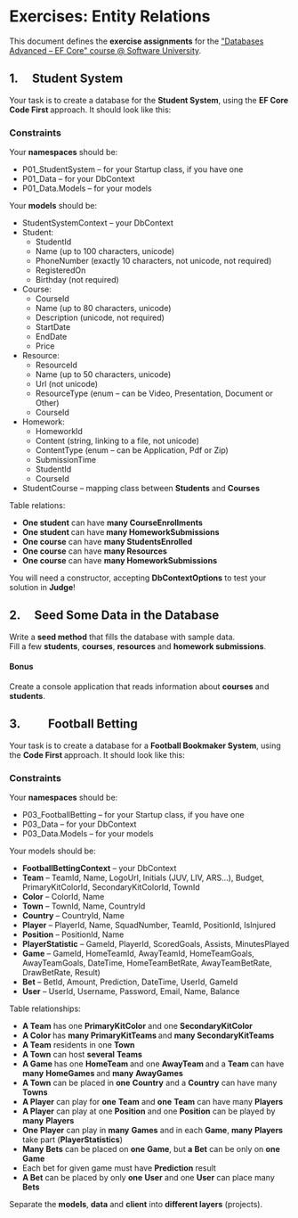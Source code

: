 <h1>Exercises: Entity Relations</h1>
<p>This document defines the <strong>exercise assignments</strong> for the <a href="https://softuni.bg/trainings/1741/databases-advanced-entity-framework-october-2017">"Databases Advanced &ndash; EF Core" course @ Software University</a>.</p>
<h2>1.&nbsp;&nbsp;&nbsp;&nbsp; Student System</h2>
<p>Your task is to create a database for the <strong>Student System</strong>, using the <strong>EF Core Code First </strong>approach. It should look like this:</p>
<h3>Constraints</h3>
<p>Your <strong>namespaces</strong> should be:</p>
<ul>
<li>P01_StudentSystem &ndash; for your Startup class, if you have one</li>
<li>P01_Data &ndash; for your DbContext</li>
<li>P01_Data.Models &ndash; for your models</li>
</ul>
<p>Your <strong>models</strong> should be:</p>
<ul>
<li>StudentSystemContext &ndash; your DbContext</li>
<li>Student:
<ul>
<li>StudentId</li>
<li>Name (up to 100 characters, unicode)</li>
<li>PhoneNumber (exactly 10 characters, not unicode, not required)</li>
<li>RegisteredOn</li>
<li>Birthday (not required)</li>
</ul>
</li>
<li>Course:
<ul>
<li>CourseId</li>
<li>Name (up to 80 characters, unicode)</li>
<li>Description (unicode, not required)</li>
<li>StartDate</li>
<li>EndDate</li>
<li>Price</li>
</ul>
</li>
<li>Resource:
<ul>
<li>ResourceId</li>
<li>Name (up to 50 characters, unicode)</li>
<li>Url (not unicode)</li>
<li>ResourceType (enum &ndash; can be Video, Presentation, Document or Other)</li>
<li>CourseId</li>
</ul>
</li>
<li>Homework:
<ul>
<li>HomeworkId</li>
<li>Content (string, linking to a file, not unicode)</li>
<li>ContentType (enum &ndash; can be Application, Pdf or Zip)</li>
<li>SubmissionTime</li>
<li>StudentId</li>
<li>CourseId</li>
</ul>
</li>
<li>StudentCourse &ndash; mapping class between <strong>Students</strong> and <strong>Courses</strong></li>
</ul>
<p>Table relations:</p>
<ul>
<li><strong>One student</strong> can have <strong>many CourseEnrollments</strong></li>
<li><strong>One student </strong>can have<strong> many HomeworkSubmissions</strong></li>
<li><strong>One course</strong> can have <strong>many StudentsEnrolled</strong></li>
<li><strong>One course</strong> can have <strong>many Resources</strong></li>
<li><strong>One course</strong> can have <strong>many HomeworkSubmissions</strong></li>
</ul>
<p>You will need a constructor, accepting <strong>DbContextOptions</strong> to test your solution in <strong>Judge</strong>!</p>
<h2>2.&nbsp;&nbsp;&nbsp;&nbsp; Seed Some Data in the Database</h2>
<p>Write a <strong>seed method</strong> that fills the database with sample data.<br /> Fill a few <strong>students</strong>, <strong>courses</strong>, <strong>resources</strong> and <strong>homework submissions</strong>.</p>
<h4>Bonus</h4>
<p>Create a console application that reads information about <strong>courses</strong> and <strong>students</strong>.</p>
<h2>3.&nbsp;&nbsp;&nbsp;&nbsp;&nbsp;&nbsp;&nbsp;&nbsp;&nbsp; Football Betting</h2>
<p>Your task is to create a database for a <strong>Football Bookmaker System</strong>, using the <strong>Code First </strong>approach. It should look like this:</p>
<h3>Constraints</h3>
<p>Your <strong>namespaces</strong> should be:</p>
<ul>
<li>P03_FootballBetting &ndash; for your Startup class, if you have one</li>
<li>P03_Data &ndash; for your DbContext</li>
<li>P03_Data.Models &ndash; for your models</li>
</ul>
<p>Your models should be:</p>
<ul>
<li><strong>FootballBettingContext</strong> &ndash; your DbContext</li>
<li><strong>Team</strong> &ndash; TeamId, Name, LogoUrl, Initials (JUV, LIV, ARS&hellip;), Budget, PrimaryKitColorId, SecondaryKitColorId, TownId</li>
<li><strong>Color</strong> &ndash; ColorId, Name</li>
<li><strong>Town</strong> &ndash; TownId, Name, CountryId</li>
<li><strong>Country</strong> &ndash; CountryId, Name</li>
<li><strong>Player</strong> &ndash; PlayerId, Name, SquadNumber, TeamId, PositionId, IsInjured</li>
<li><strong>Position</strong> &ndash; PositionId, Name</li>
<li><strong>PlayerStatistic</strong> &ndash; GameId, PlayerId, ScoredGoals, Assists, MinutesPlayed</li>
<li><strong>Game</strong> &ndash; GameId, HomeTeamId, AwayTeamId, HomeTeamGoals, AwayTeamGoals, DateTime, HomeTeamBetRate, AwayTeamBetRate, DrawBetRate, Result)</li>
<li><strong>Bet</strong> &ndash; BetId, Amount, Prediction, DateTime, UserId, GameId</li>
<li><strong>User</strong> &ndash; UserId, Username, Password, Email, Name, Balance</li>
</ul>
<p>Table relationships:</p>
<ul>
<li><strong>A Team</strong> has one <strong>PrimaryKitColor</strong> and one <strong>SecondaryKitColor</strong></li>
<li><strong>A Color </strong>has <strong>many PrimaryKitTeams </strong>and <strong>many SecondaryKitTeams</strong></li>
<li><strong>A Team</strong> residents in one <strong>Town</strong></li>
<li><strong>A Town</strong> can host <strong>several</strong> <strong>Teams</strong></li>
<li><strong>A Game </strong>has one <strong>HomeTeam </strong>and one <strong>AwayTeam </strong>and a <strong>Team </strong>can have <strong>many</strong> <strong>HomeGames </strong>and <strong>many</strong> <strong>AwayGames</strong></li>
<li><strong>A Town</strong> can be placed in <strong>one</strong> <strong>Country</strong> and a <strong>Country</strong> can have many <strong>Towns</strong></li>
<li><strong>A Player</strong> can play for <strong>one</strong> <strong>Team</strong> and <strong>one</strong> <strong>Team</strong> can have many <strong>Players</strong></li>
<li><strong>A Player</strong> can play at one <strong>Position</strong> and one <strong>Position</strong> can be played by <strong>many</strong> <strong>Players</strong></li>
<li><strong>One</strong> <strong>Player</strong> can play in <strong>many</strong> <strong>Games</strong> and in each <strong>Game</strong>, <strong>many</strong> <strong>Players</strong> take part (<strong>PlayerStatistics</strong>)</li>
<li><strong>Many</strong> <strong>Bets</strong> can be placed on <strong>one</strong> <strong>Game</strong>, but <strong>a</strong> <strong>Bet</strong> can be only on <strong>one</strong> <strong>Game</strong></li>
<li>Each bet for given game must have <strong>Prediction</strong> result</li>
<li><strong>A Bet</strong> can be placed by only <strong>one</strong> <strong>User</strong> and one <strong>User</strong> can place many <strong>Bets</strong></li>
</ul>
<p>Separate the <strong>models</strong>, <strong>data</strong> and <strong>client</strong> into <strong>different layers</strong> (projects).</p>